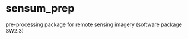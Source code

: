 sensum_prep
===========

pre-processing package for remote sensing imagery  (software package SW2.3)